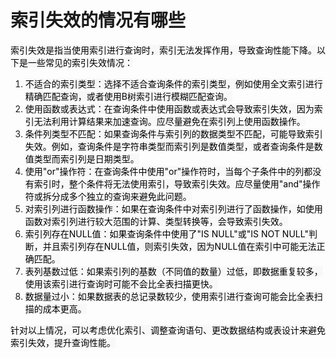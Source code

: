 # 索引失效的情况有哪些

<font style="color:rgb(0, 0, 0);background-color:rgb(248, 248, 248);">索引失效是指当使用索引进行查询时，索引无法发挥作用，导致查询性能下降。以下是一些常见的索引失效情况：</font>

1. <font style="color:rgb(0, 0, 0);background-color:rgb(248, 248, 248);">不适合的索引类型：选择不适合查询条件的索引类型，例如使用全文索引进行精确匹配查询，或者使用B树索引进行模糊匹配查询。</font>
2. <font style="color:rgb(0, 0, 0);background-color:rgb(248, 248, 248);">使用函数或表达式：在查询条件中使用函数或表达式会导致索引失效，因为索引无法利用计算结果来加速查询。应尽量避免在索引列上使用函数操作。</font>
3. <font style="color:rgb(0, 0, 0);background-color:rgb(248, 248, 248);">条件列类型不匹配：如果查询条件与索引列的数据类型不匹配，可能导致索引失效。例如，查询条件是字符串类型而索引列是数值类型，或者查询条件是数值类型而索引列是日期类型。</font>
4. <font style="color:rgb(0, 0, 0);background-color:rgb(248, 248, 248);">使用"or"操作符：在查询条件中使用"or"操作符时，当每个子条件中的列都没有索引时，整个条件将无法使用索引，导致索引失效。应尽量使用"and"操作符或拆分成多个独立的查询来避免此问题。</font>
5. <font style="color:rgb(0, 0, 0);background-color:rgb(248, 248, 248);">对索引列进行函数操作：如果在查询条件中对索引列进行了函数操作，如使用函数对索引列进行较大范围的计算、类型转换等，会导致索引失效。</font>
6. <font style="color:rgb(0, 0, 0);background-color:rgb(248, 248, 248);">索引列存在NULL值：如果查询条件中使用了"IS NULL"或"IS NOT NULL"判断，并且索引列存在NULL值，则索引失效，因为NULL值在索引中可能无法正确匹配。</font>
7. <font style="color:rgb(0, 0, 0);background-color:rgb(248, 248, 248);">表列基数过低：如果索引列的基数（不同值的数量）过低，即数据重复较多，使用该索引进行查询时可能不会比全表扫描更快。</font>
8. <font style="color:rgb(0, 0, 0);background-color:rgb(248, 248, 248);">数据量过小：如果数据表的总记录数较少，使用索引进行查询可能会比全表扫描的成本更高。</font>

<font style="color:rgb(0, 0, 0);background-color:rgb(248, 248, 248);">针对以上情况，可以考虑优化索引、调整查询语句、更改数据结构或表设计来避免索引失效，提升查询性能。</font>


